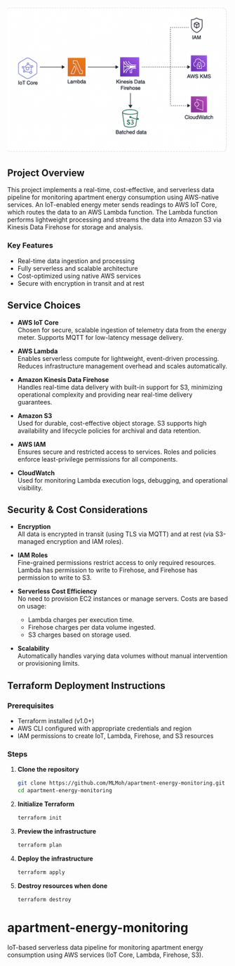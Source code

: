 ![Architecture Diagram](apartment-energy-iot-architecture.png)

## Project Overview

This project implements a real-time, cost-effective, and serverless data pipeline for monitoring apartment energy consumption using AWS-native services. An IoT-enabled energy meter sends readings to AWS IoT Core, which routes the data to an AWS Lambda function. The Lambda function performs lightweight processing and streams the data into Amazon S3 via Kinesis Data Firehose for storage and analysis.

### Key Features
- Real-time data ingestion and processing
- Fully serverless and scalable architecture
- Cost-optimized using native AWS services
- Secure with encryption in transit and at rest


## Service Choices

- **AWS IoT Core**  
  Chosen for secure, scalable ingestion of telemetry data from the energy meter. Supports MQTT for low-latency message delivery.

- **AWS Lambda**  
  Enables serverless compute for lightweight, event-driven processing. Reduces infrastructure management overhead and scales automatically.

- **Amazon Kinesis Data Firehose**  
  Handles real-time data delivery with built-in support for S3, minimizing operational complexity and providing near real-time delivery guarantees.

- **Amazon S3**  
  Used for durable, cost-effective object storage. S3 supports high availability and lifecycle policies for archival and data retention.

- **AWS IAM**  
  Ensures secure and restricted access to services. Roles and policies enforce least-privilege permissions for all components.

- **CloudWatch**  
  Used for monitoring Lambda execution logs, debugging, and operational visibility.


## Security & Cost Considerations

- **Encryption**  
  All data is encrypted in transit (using TLS via MQTT) and at rest (via S3-managed encryption and IAM roles).

- **IAM Roles**  
  Fine-grained permissions restrict access to only required resources. Lambda has permission to write to Firehose, and Firehose has permission to write to S3.

- **Serverless Cost Efficiency**  
  No need to provision EC2 instances or manage servers. Costs are based on usage:
  - Lambda charges per execution time.
  - Firehose charges per data volume ingested.
  - S3 charges based on storage used.

- **Scalability**  
  Automatically handles varying data volumes without manual intervention or provisioning limits.


## Terraform Deployment Instructions

### Prerequisites
- Terraform installed (v1.0+)
- AWS CLI configured with appropriate credentials and region
- IAM permissions to create IoT, Lambda, Firehose, and S3 resources

### Steps

1. **Clone the repository**
   ```bash
   git clone https://github.com/MLMoh/apartment-energy-monitoring.git
   cd apartment-energy-monitoring

2. **Initialize Terraform**

    ```bash
    terraform init
    ```

3. **Preview the infrastructure**

    ```bash
    terraform plan
    ```

4. **Deploy the infrastructure**

    ```bash
    terraform apply
    ```

5. **Destroy resources when done**

    ```bash
    terraform destroy
    ```


# apartment-energy-monitoring
IoT-based serverless data pipeline for monitoring apartment energy consumption using AWS services (IoT Core, Lambda, Firehose, S3).
